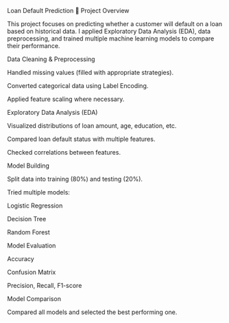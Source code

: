 Loan Default Prediction
📌 Project Overview

This project focuses on predicting whether a customer will default on a loan based on historical data.
I applied Exploratory Data Analysis (EDA), data preprocessing, and trained multiple machine learning models to compare their performance.

Data Cleaning & Preprocessing

Handled missing values (filled with appropriate strategies).

Converted categorical data using Label Encoding.

Applied feature scaling where necessary.

Exploratory Data Analysis (EDA)

Visualized distributions of loan amount, age, education, etc.

Compared loan default status with multiple features.

Checked correlations between features.

Model Building

Split data into training (80%) and testing (20%).

Tried multiple models:

Logistic Regression

Decision Tree

Random Forest

Model Evaluation

Accuracy

Confusion Matrix

Precision, Recall, F1-score

Model Comparison

Compared all models and selected the best performing one.
